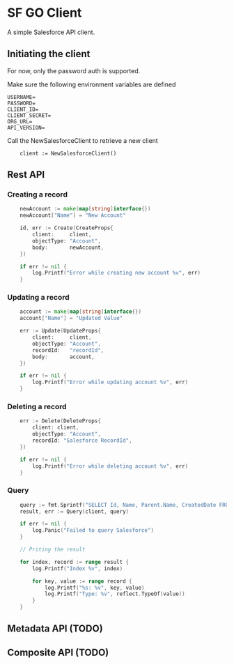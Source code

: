 # SF GO Client

A simple Salesforce API client.

## Initiating the client

For now, only the password auth is supported.

Make sure the following environment variables are defined

```
USERNAME=
PASSWORD=
CLIENT_ID=
CLIENT_SECRET=
ORG_URL=
API_VERSION=
```


Call the NewSalesforceClient to retrieve a new client

```
    client := NewSalesforceClient()
```

## Rest API

### Creating a record

```GO
	newAccount := make(map[string]interface{})
	newAccount["Name"] = "New Account"

	id, err := Create(CreateProps{
		client:     client,
		objectType: "Account",
		body:       newAccount,
	})

	if err != nil {
		log.Printf("Error while creating new account %v", err)
	}
```

### Updating a record

```GO
	account := make(map[string]interface{})
	account["Name"] = "Updated Value"

	err := Update(UpdateProps{
		client:     client,
		objectType: "Account",
		recordId: 	"recordId",
		body:       account,
	})

	if err != nil {
		log.Printf("Error while updating account %v", err)
	}
```

### Deleting a record

```GO
	err := Delete(DeleteProps{
		client: client, 
		objectType: "Account", 
		recordId: "Salesforce RecordId",
	})

	if err != nil {
		log.Printf("Error while deleting account %v", err)
	}
```

### Query

```GO
	query := fmt.Sprintf("SELECT Id, Name, Parent.Name, CreatedDate FROM Account WHERE Id = '%v'", id)
	result, err := Query(client, query)

	if err != nil {
		log.Panic("Failed to query Salesforce")
	}

    // Priting the result

    for index, record := range result {
		log.Printf("Index %v", index)

		for key, value := range record {
			log.Printf("%s: %v", key, value)
			log.Printf("Type: %v", reflect.TypeOf(value))
		}
	}

```

## Metadata API (TODO)


## Composite API (TODO)
